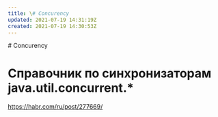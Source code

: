 ```yaml
---
title: \# Concurency
updated: 2021-07-19 14:31:19Z
created: 2021-07-19 14:30:53Z
---
```


\# Concurency

# Справочник по синхронизаторам java.util.concurrent.*

https://habr.com/ru/post/277669/